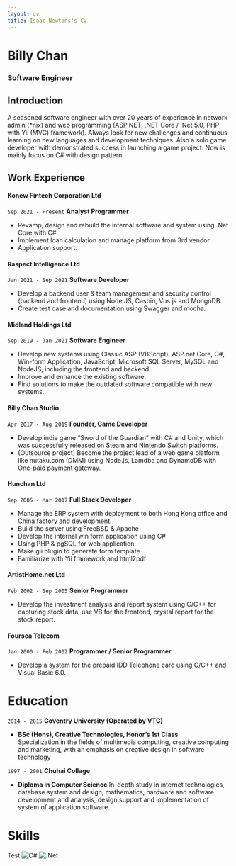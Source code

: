 ```yaml
---
layout: cv
title: Isaac Newtons's CV
---
```

# Billy Chan 
### Software Engineer


## Introduction

A seasoned software engineer with over 20 years of experience in network admin (*nix) and web programming (ASP.NET, .NET Core / .Net 5.0, PHP with Yii (MVC) framework). Always look for new challenges and continuous learning on new languages and development techniques. Also a solo game developer with demonstrated success in launching a game project. Now is mainly focus on C# with design pattern. 

## Work Experience 

#### Konew Fintech Corporation Ltd 
`Sep 2021 - Present`
__Analyst Programmer__
- Revamp, design and rebuild the internal software and system using .Net Core with C#.  
- Implement loan calculation and manage platform from 3rd vendor. 
- Application support.
  

#### Raspect Intelligence Ltd  
`Jan 2021 - Sep 2021`
__Software Developer__ 
- Develop a backend user & team management and security control (backend and frontend) using Node JS, Casbin, Vus js and MongoDB. 
- Create test case and documentation using Swagger and mocha. 
  
   
#### Midland Holdings Ltd 
`Sep 2019 - Jan 2021`
__Software Engineer__
- Develop new systems using Classic ASP (VBScript), ASP.net Core, C#, Win-form Application, JavaScript, Microsoft SQL Server, MySQL and NodeJS, including the frontend and backend.  
- Improve and enhance the existing software.  
- Find solutions to make the outdated software compatible with new 
systems.  

#### Billy Chan Studio
`Apr 2017 - Aug 2019`
__Founder, Game Developer__
- Develop indie game “Sword of the Guardian” with C# and Unity, which was successfully released on Steam and Nintendo Switch platforms.  
- (Outsource project) Become the project lead of a web game platform like nutaku.com (DMM) using Node.js, Lamdba and DynamoDB with One-paid payment gateway.  

#### Hunchan Ltd 
`Sep 2005 - Mar 2017`
__Full Stack Developer__
- Manage the ERP system with deployment to both Hong Kong office and China factory and development.  
- Build the server using FreeBSD & Apache 
- Develop the internal win form application using C# 
- Using PHP & pgSQL for web application. 
- Make gii plugin to generate form template 
- Familiarize with Yii framework and html2pdf
   
#### ArtistHome.net Ltd
`Feb 2002 - Sep 2005`
__Senior Programmer__  
- Develop the investment analysis and report system using C/C++ for capturing stock data, use VB for the frontend, crystal report for the stock report. 

#### Foursea Telecom  
`Jan 2000 - Feb 2002`
__Programmer / Senior Programmer__
- Develop a system for the prepaid IDD Telephone card using C/C++ and Visual Basic 6.0.

# Education 
`2014 - 2015`
__Coventry University (Operated by VTC)__

- __BSc (Hons), Creative Technologies, Honor’s 1st Class__  
Specialization in the fields of multimedia computing, creative computing and marketing, with an emphasis on creative design in software technology

`1997 - 2001`
__Chuhai Collage__

- __Diploma in Computer Science__ 
In-depth study in internet technologies, database system and design, mathematics, hardware and software development and analysis, design support and implementation of system of application software 

# Skills 
<span>Test</span>
![C#](https://img.shields.io/badge/c%23-%23239120.svg?style=for-the-badge&logo=c-sharp&logoColor=white)
![.Net](https://img.shields.io/badge/.NET-5C2D91?style=for-the-badge&logo=.net&logoColor=white)
